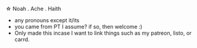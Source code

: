 ☆ Noah . Ache . Haith
- any pronouns except it/its
- you came from PT I assume? if so, then welcome :)
- Only made this incase I want to link things
such as my patreon, listo, or carrd.
